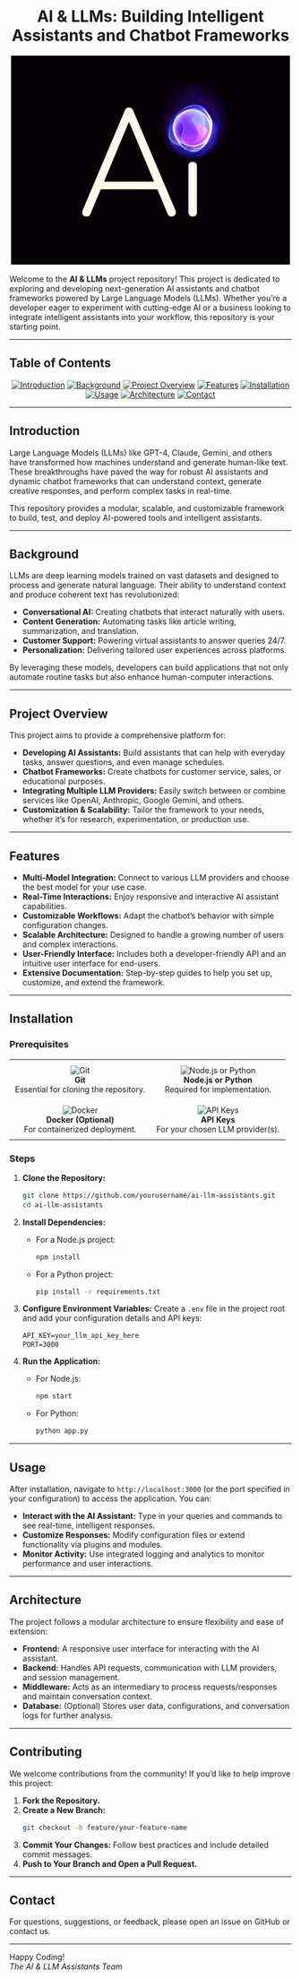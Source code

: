 
<div align="center">
  <h1>AI & LLMs: Building Intelligent Assistants and Chatbot Frameworks</h1>
  <img src="ai.gif" alt="AI Assistant Demo">
</div>


Welcome to the **AI & LLMs** project repository! This project is dedicated to exploring and developing next-generation AI assistants and chatbot frameworks powered by Large Language Models (LLMs). Whether you’re a developer eager to experiment with cutting-edge AI or a business looking to integrate intelligent assistants into your workflow, this repository is your starting point.


---

## Table of Contents

<div align="center">

[![Introduction](https://img.shields.io/badge/Introduction-blue?style=flat-square)](#introduction)
[![Background](https://img.shields.io/badge/Background-blue?style=flat-square)](#background)
[![Project Overview](https://img.shields.io/badge/Project%20Overview-blue?style=flat-square)](#project-overview)
[![Features](https://img.shields.io/badge/Features-blue?style=flat-square)](#features)
[![Installation](https://img.shields.io/badge/Installation-blue?style=flat-square)](#installation)
[![Usage](https://img.shields.io/badge/Usage-blue?style=flat-square)](#usage)
[![Architecture](https://img.shields.io/badge/Architecture-blue?style=flat-square)](#architecture)
[![Contact](https://img.shields.io/badge/Contact-blue?style=flat-square)](#contact)

</div>

---

## Introduction
Large Language Models (LLMs) like GPT-4, Claude, Gemini, and others have transformed how machines understand and generate human-like text. These breakthroughs have paved the way for robust AI assistants and dynamic chatbot frameworks that can understand context, generate creative responses, and perform complex tasks in real-time.

This repository provides a modular, scalable, and customizable framework to build, test, and deploy AI-powered tools and intelligent assistants.

---

## Background
LLMs are deep learning models trained on vast datasets and designed to process and generate natural language. Their ability to understand context and produce coherent text has revolutionized:
- **Conversational AI:** Creating chatbots that interact naturally with users.
- **Content Generation:** Automating tasks like article writing, summarization, and translation.
- **Customer Support:** Powering virtual assistants to answer queries 24/7.
- **Personalization:** Delivering tailored user experiences across platforms.

By leveraging these models, developers can build applications that not only automate routine tasks but also enhance human-computer interactions.

---

## Project Overview
This project aims to provide a comprehensive platform for:
- **Developing AI Assistants:** Build assistants that can help with everyday tasks, answer questions, and even manage schedules.
- **Chatbot Frameworks:** Create chatbots for customer service, sales, or educational purposes.
- **Integrating Multiple LLM Providers:** Easily switch between or combine services like OpenAI, Anthropic, Google Gemini, and others.
- **Customization & Scalability:** Tailor the framework to your needs, whether it’s for research, experimentation, or production use.

---

## Features
- **Multi-Model Integration:** Connect to various LLM providers and choose the best model for your use case.
- **Real-Time Interactions:** Enjoy responsive and interactive AI assistant capabilities.
- **Customizable Workflows:** Adapt the chatbot’s behavior with simple configuration changes.
- **Scalable Architecture:** Designed to handle a growing number of users and complex interactions.
- **User-Friendly Interface:** Includes both a developer-friendly API and an intuitive user interface for end-users.
- **Extensive Documentation:** Step-by-step guides to help you set up, customize, and extend the framework.

---

## Installation

### Prerequisites

<div align="center">
  <table>
    <tr>
      <td align="center" style="padding: 10px;">
        <img src="https://img.shields.io/badge/Git-Required-blue?style=for-the-badge" alt="Git"><br>
        <strong>Git</strong><br>
        Essential for cloning the repository.
      </td>
      <td align="center" style="padding: 10px;">
        <img src="https://img.shields.io/badge/Node.js%20or%20Python-Required-blue?style=for-the-badge" alt="Node.js or Python"><br>
        <strong>Node.js or Python</strong><br>
        Required for implementation.
      </td>
    </tr>
    <tr>
      <td align="center" style="padding: 10px;">
        <img src="https://img.shields.io/badge/Docker-Optional-blue?style=for-the-badge" alt="Docker"><br>
        <strong>Docker (Optional)</strong><br>
        For containerized deployment.
      </td>
      <td align="center" style="padding: 10px;">
        <img src="https://img.shields.io/badge/API%20Keys-Required-blue?style=for-the-badge" alt="API Keys"><br>
        <strong>API Keys</strong><br>
        For your chosen LLM provider(s).
      </td>
    </tr>
  </table>
</div>

### Steps

1. **Clone the Repository:**
   ```bash
   git clone https://github.com/yourusername/ai-llm-assistants.git
   cd ai-llm-assistants
   ```

2. **Install Dependencies:**
   - For a Node.js project:
     ```bash
     npm install
     ```
   - For a Python project:
     ```bash
     pip install -r requirements.txt
     ```

3. **Configure Environment Variables:**
   Create a `.env` file in the project root and add your configuration details and API keys:
   ```dotenv
   API_KEY=your_llm_api_key_here
   PORT=3000
   ```

4. **Run the Application:**
   - For Node.js:
     ```bash
     npm start
     ```
   - For Python:
     ```bash
     python app.py
     ```

---

## Usage
After installation, navigate to `http://localhost:3000` (or the port specified in your configuration) to access the application. You can:

- **Interact with the AI Assistant:** Type in your queries and commands to see real-time, intelligent responses.
- **Customize Responses:** Modify configuration files or extend functionality via plugins and modules.
- **Monitor Activity:** Use integrated logging and analytics to monitor performance and user interactions.

---

## Architecture
The project follows a modular architecture to ensure flexibility and ease of extension:

- **Frontend:** A responsive user interface for interacting with the AI assistant.
- **Backend:** Handles API requests, communication with LLM providers, and session management.
- **Middleware:** Acts as an intermediary to process requests/responses and maintain conversation context.
- **Database:** (Optional) Stores user data, configurations, and conversation logs for further analysis.

---

## Contributing
We welcome contributions from the community! If you’d like to help improve this project:
1. **Fork the Repository.**
2. **Create a New Branch:**
   ```bash
   git checkout -b feature/your-feature-name
   ```
3. **Commit Your Changes:** Follow best practices and include detailed commit messages.
4. **Push to Your Branch and Open a Pull Request.**


---

## Contact
For questions, suggestions, or feedback, please open an issue on GitHub or contact us.

---

Happy Coding!  
*The AI & LLM Assistants Team*

